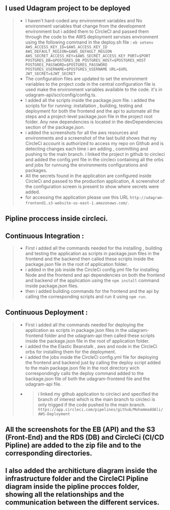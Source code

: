 ## I used Udagram project to be deployed
> - I haven't hard-coded any environment variables and No environment variables that change from the development environment but i added them to CircleCI and passed them through the code to the AWS deployment servises environment using the following command in the deploy.sh file : `eb setenv AWS_ACCESS_KEY_ID=$AWS_ACCESS_KEY_ID AWS_DEFAULT_REGION=$AWS_DEFAULT_REGION AWS_SECRET_ACCESS_KEY=$AWS_SECRET_ACCESS_KEY PORT=$PORT POSTGRES_DB=$POSTGRES_DB POSTGRES_HOST=$POSTGRES_HOST POSTGRES_PASSWORD=$POSTGRES_PASSWORD POSTGRES_USERNAME=$POSTGRES_USERNAME URL=$URL JWT_SECRET=$JWT_SECRET`
> - The configuration files are updated to set the environment variables to the project code in the central configuration file is used make the environment variables available to the code. it's in udagram-api/scr/config/config.ts.
> - I added all the scripts inside the package.json file. i added the scripts for for running: installation , building, testing and deployment for both the frontend and the api to automate all the steps and a project-level package.json file in the project root folder. 
Any new dependencies is located in the devDependencies section of the package.json.
> - i added the screenshots for all the aws resources and environments and a screenshot of the last build shows that my CircleCi account is authorized to access my repo on Github and is detecting changes each time i am adding , committing and pushing to the main branch.
> i linked the project in github to circleci and added the config.yml file in the circleci containing all the orbs and jobs for runnung the environments configurations and packages.
> - All the secrets found in the application are configured inside CircleCi and passed to the production application, A screenshot of the configuration screen is present to show where secrets were added.
> - for accessing the application please use this URL `http://udagram-frontend1.s3-website-us-east-1.amazonaws.com/`.
 

## Pipline proccess inside circleci. 
## Continuous Integration :
> - First i added all the commands needed for the installing , building and testing the application as scripts in package.json files in the frontend and the backend then called these scripts inside the package.json file in the root of application folder.
>  - i added in the job inside the CircleCi config.yml file for installing Node and the frontend and api dependencies on both the frontend and backend of the application using the `npm install` command inside package.json files.
> - then i added building commands for the frontend and the api by calling the corresponding scripts and run it using `npm run`.

## Continuous Deployment : 
> - First i added all the commands needed for deploying the application as scripts in package.json files in the udagram-frontend folder and the udagram-api then called these scripts inside the package.json file in the root of application folder.
>  - i added the the Elastic Beanstalk , aws and node in the CircleCi orbs for installing them for the deployment.
>  - i added the jobs inside the CircleCi config.yml file for deploying the frontend and backend just by calling the deploy script added to the main package.json file in the root directory wich correspondingly calls the deploy command added to the backage.json file of both the udagram-frontend file and the udagram-api file.
> - > i linked my github application to circleci and specified the branch of interest which is the main branch to circleci is only trigged if the code pushed to the main branch.
> `https://app.circleci.com/pipelines/github/MohammaddAli/AWS-Deployment`


## All the screenshots for the EB (API) and the S3 (Front-End) and the RDS (DB) and CircleCi (CI/CD Pipline) are added to the zip file and to the corresponding directories.
## I also added the architicture diagram inside the infrastructure folder and the CircleCI Pipline diagram inside the pipline procces folder, showing all the relationships and the communication between the different services.